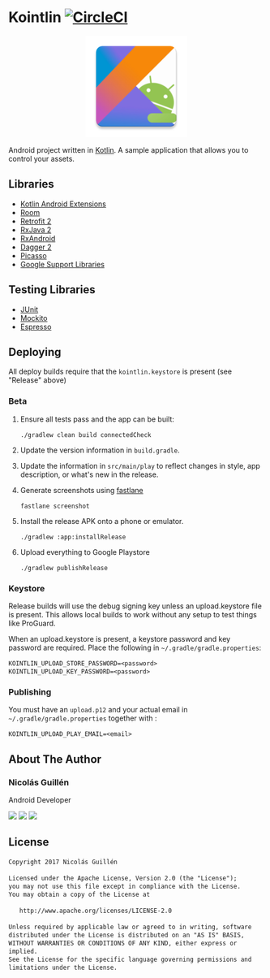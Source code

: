 # Kointlin [![CircleCI](https://circleci.com/gh/nicolasguillen10/kointlin.svg?style=svg)](https://circleci.com/gh/nicolasguillen10/kointlin)

<p align="center">
    <img src="app/src/main/res/drawable-xxxhdpi/ic_launcher.png" width="200">
</p>

Android project written in [Kotlin](https://kotlinlang.org/). A sample application that allows you to control your assets.

## Libraries
* [Kotlin Android Extensions](https://kotlinlang.org/docs/tutorials/android-plugin.html)
* [Room](https://developer.android.com/topic/libraries/architecture/room.html)
* [Retrofit 2](http://square.github.io/retrofit/)
* [RxJava 2](https://github.com/ReactiveX/RxJava)
* [RxAndroid](https://github.com/ReactiveX/RxAndroid)
* [Dagger 2](http://google.github.io/dagger/)
* [Picasso](http://square.github.io/picasso/)
* [Google Support Libraries](http://developer.android.com/tools/support-library/index.html)

## Testing Libraries
* [JUnit](http://junit.org/junit4/)
* [Mockito](http://mockito.org/)
* [Espresso](https://developer.android.com/training/testing/espresso/index.html)

Deploying
------------------------------
All deploy builds require that the `kointlin.keystore` is present (see "Release" above)

### Beta

 1. Ensure all tests pass and the app can be built:

        ./gradlew clean build connectedCheck

 2. Update the version information in `build.gradle`.

 3. Update the information in `src/main/play` to reflect changes in style, app description, or
    what's new in the release.

 4. Generate screenshots using [fastlane](https://fastlane.tools/)

        fastlane screenshot

 5. Install the release APK onto a phone or emulator.

        ./gradlew :app:installRelease

 6. Upload everything to Google Playstore

        ./gradlew publishRelease

### Keystore

Release builds will use the debug signing key unless an upload.keystore file is present. This allows local builds to work without any setup to test things like ProGuard.

When an upload.keystore is present, a keystore password and key password are required. Place the following in `~/.gradle/gradle.properties`:

```
KOINTLIN_UPLOAD_STORE_PASSWORD=<password>
KOINTLIN_UPLOAD_KEY_PASSWORD=<password>
```

### Publishing

You must have an `upload.p12` and your actual email in `~/.gradle/gradle.properties` together with :

```
KOINTLIN_UPLOAD_PLAY_EMAIL=<email>
```

## About The Author

### Nicolás Guillén

Android Developer

<a href="https://play.google.com/store/apps/developer?id=Nicol%C3%A1s+Guill%C3%A9n" target="_blank"><img src="https://github.com/nicolasguillen10/social-icons/blob/master/play-store-icon.png?raw=true" width="60"></a>
<a href="https://instagram.com/nic0guillen" target="_blank"><img src="https://github.com/nicolasguillen10/social-icons/blob/master/instagram-icon.png?raw=true" width="60"></a>
<a href="http://linkedin.com/in/nicolasguillen10"><img src="https://github.com/nicolasguillen10/social-icons/blob/master/linkedin-icon.png?raw=true" width="60"></a>


## License

    Copyright 2017 Nicolás Guillén

    Licensed under the Apache License, Version 2.0 (the "License");
    you may not use this file except in compliance with the License.
    You may obtain a copy of the License at

       http://www.apache.org/licenses/LICENSE-2.0

    Unless required by applicable law or agreed to in writing, software
    distributed under the License is distributed on an "AS IS" BASIS,
    WITHOUT WARRANTIES OR CONDITIONS OF ANY KIND, either express or implied.
    See the License for the specific language governing permissions and
    limitations under the License.